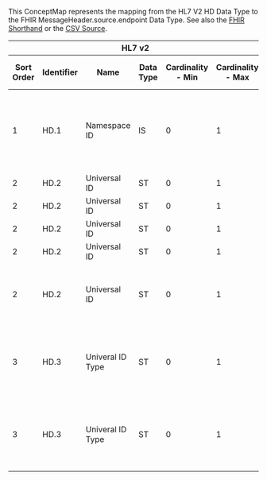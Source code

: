 
This ConceptMap represents the mapping from the HL7 V2 HD Data Type to the FHIR MessageHeader.source.endpoint Data Type. See also the <a href='https://github.com/HL7/v2-to-fhir/blob/master/tank/Datatype HD to MessageHeader.source.endpoint.fsh'>FHIR Shorthand</a> or the <a href='https://github.com/HL7/v2-to-fhir/blob/master/mappings/datatypes/HL7 Data Type - FHIR R4_ HD[MessageHeader.source.endpoint] - Sheet1.csv'>CSV Source</a>.
<table class='grid'><thead>
<tr><th colspan='6'>HL7 v2</th><th colspan='3'>Condition (IF True, args)</th><th colspan='7'>HL7 FHIR</th><th rowspan='2'>Comments</th></tr>
<tr><th title='Rows are listed in sequence of how they appear in the v2 standard. The first column, Sort Order, provides a sort order that can re-create the original v2 standard sequence in case one opts to re-sort/filter the rows.'>Sort Order</th><th title='Contains the formal Data Type Name and Component Sequence according to the base standard using &quot;.&quot; as the delimiter.'>Identifier</th><th title='The formal name of the field in the most current published version.'>Name</th><th title='The data type of the field in the most current published version if not deprecated, otherwise the data type at the time it was deprecated and removed.'>Data Type</th><th title='The V2 min cardinality expressed numerically.'>Cardinality - Min</th><th title='The V2 max cardinality expressed numerically.' style='border-right: 2px'>Cardinality - Max</th><th title='Condition in an easy to read syntax (Computable ANTLR)'>Computable ANTLR</th><th title='Condition in FHIRPath Notation'>Computable FHIRPath</th><th title='Condition expressed in narrative form' style='border-right: 2px'>Narrative</th><th title='An existing FHIR attribute in the target FHIR version.'>FHIR Attribute</th><th title='The FHIR attribute&apos;s data type in the target FHIR version.'>Proposed Extension</th><th title='The proposed FHIR Extension.'>Data Type</th><th title='The FHIR min cardinality expressed numerically.'>Cardinality - Min</th><th title='The FHIR max cardinality expressed numerically.' style='border-right: 2px'>Cardinality - Max</th><th title='The URL to the Data Type Map that is to be used for the attribute in this segment.'>Data Type Mapping</th><th title='The fixed or computed value to assign.'>Assignment</th><th title='Mapping for terminology tables.'>Vocabulary</th></tr></thead>
<tbody>
<tr><td>1</td><td>HD.1</td><td>Namespace ID</td><td>IS</td><td>0</td><td style='border-right: 2px'>1</td><td>IF HD.2 NOT VALUED AND (HD-3 NOT IN ("ISO", "UUID", "DNS", "URI"))</td><td></td><td style='border-right: 2px'></td><td><a href='https://hl7.org/fhir/R4/MessageHeader.source.endpoint.MessageHeader-definitions.html#MessageHeader.source.endpoint.name'>MessageHeader.source.endpoint.name</a></td><td></td><td><a href='https://hl7.org/fhir/R4/MessageHeader.source.endpoint.MessageHeader-definitions.html#MessageHeader.source.endpoint.string'>MessageHeader.source.endpoint.string</a></td><td></td><td></td><td></td><td></td><td></td><td></td></tr>
<tr><td>2</td><td>HD.2</td><td>Universal ID</td><td>ST</td><td>0</td><td style='border-right: 2px'>1</td><td>IF HD-3 = "ISO"</td><td></td><td style='border-right: 2px'></td><td><a href='https://hl7.org/fhir/R4/MessageHeader.source.endpoint.MessageHeader-definitions.html#MessageHeader.source.endpoint.endpoint'>MessageHeader.source.endpoint.endpoint</a></td><td></td><td><a href='https://hl7.org/fhir/R4/MessageHeader.source.endpoint.MessageHeader-definitions.html#MessageHeader.source.endpoint.uri'>MessageHeader.source.endpoint.uri</a></td><td>1</td><td>1</td><td></td><td></td><td>"urn:oid:"+HD.2</td><td></td></tr>
<tr><td>2</td><td>HD.2</td><td>Universal ID</td><td>ST</td><td>0</td><td style='border-right: 2px'>1</td><td>IF HD-3 = "UUID"</td><td></td><td style='border-right: 2px'></td><td><a href='https://hl7.org/fhir/R4/MessageHeader.source.endpoint.MessageHeader-definitions.html#MessageHeader.source.endpoint.endpoint'>MessageHeader.source.endpoint.endpoint</a></td><td></td><td><a href='https://hl7.org/fhir/R4/MessageHeader.source.endpoint.MessageHeader-definitions.html#MessageHeader.source.endpoint.uri'>MessageHeader.source.endpoint.uri</a></td><td>1</td><td>1</td><td></td><td></td><td>"urn:uuid:"+HD.2</td><td></td></tr>
<tr><td>2</td><td>HD.2</td><td>Universal ID</td><td>ST</td><td>0</td><td style='border-right: 2px'>1</td><td>IF HD-3 = "DNS"</td><td></td><td style='border-right: 2px'></td><td><a href='https://hl7.org/fhir/R4/MessageHeader.source.endpoint.MessageHeader-definitions.html#MessageHeader.source.endpoint.endpoint'>MessageHeader.source.endpoint.endpoint</a></td><td></td><td><a href='https://hl7.org/fhir/R4/MessageHeader.source.endpoint.MessageHeader-definitions.html#MessageHeader.source.endpoint.uri'>MessageHeader.source.endpoint.uri</a></td><td>1</td><td>1</td><td></td><td></td><td>"urn:dns:"+HD.2</td><td></td></tr>
<tr><td>2</td><td>HD.2</td><td>Universal ID</td><td>ST</td><td>0</td><td style='border-right: 2px'>1</td><td>IF HD-3 = "URI"</td><td></td><td style='border-right: 2px'></td><td><a href='https://hl7.org/fhir/R4/MessageHeader.source.endpoint.MessageHeader-definitions.html#MessageHeader.source.endpoint.endpoint'>MessageHeader.source.endpoint.endpoint</a></td><td></td><td><a href='https://hl7.org/fhir/R4/MessageHeader.source.endpoint.MessageHeader-definitions.html#MessageHeader.source.endpoint.uri'>MessageHeader.source.endpoint.uri</a></td><td>1</td><td>1</td><td></td><td></td><td>"urn:uri:"+HD.2</td><td></td></tr>
<tr><td>2</td><td>HD.2</td><td>Universal ID</td><td>ST</td><td>0</td><td style='border-right: 2px'>1</td><td>IF HD-3 NOT IN ("ISO", "UUID", "DNS", "URI")</td><td></td><td style='border-right: 2px'></td><td><a href='https://hl7.org/fhir/R4/MessageHeader.source.endpoint.MessageHeader-definitions.html#MessageHeader.source.endpoint.name'>MessageHeader.source.endpoint.name</a></td><td></td><td></td><td></td><td></td><td></td><td> </td><td>HD.1+" - "+HD.3+":"+HD.2</td><td></td></tr>
<tr><td>3</td><td>HD.3</td><td>Univeral ID Type</td><td>ST</td><td>0</td><td style='border-right: 2px'>1</td><td>IF NOT VALUED OR NOT IN ("ISO", "UUID", "DNS", "URI")</td><td></td><td style='border-right: 2px'></td><td><a href='https://hl7.org/fhir/R4/MessageHeader.source.endpoint.MessageHeader-definitions.html#MessageHeader.source.endpoint.endpoint.extension.url'>MessageHeader.source.endpoint.endpoint.extension.url</a></td><td></td><td></td><td></td><td></td><td></td><td></td><td>"<a href='http://hl7.org/fhir/R4/extension-data-absent-reason.html'>http://hl7.org/fhir/R4/extension-data-absent-reason.html</a>"</td><td></td></tr>
<tr><td>3</td><td>HD.3</td><td>Univeral ID Type</td><td>ST</td><td>0</td><td style='border-right: 2px'>1</td><td>IF NOT VALUED OR NOT IN ("ISO", "UUID", "DNS", "URI")</td><td></td><td style='border-right: 2px'></td><td><a href='https://hl7.org/fhir/R4/MessageHeader.source.endpoint.MessageHeader-definitions.html#MessageHeader.source.endpoint.endpoint.extension.valueCode'>MessageHeader.source.endpoint.endpoint.extension.valueCode</a></td><td></td><td></td><td></td><td></td><td></td><td></td><td>"unknown"</td><td></td></tr>
</tbody></table>
